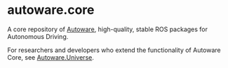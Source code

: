 # autoware.core

A core repository of [Autoware](https://github.com/autowarefoundation/autoware), high-quality, stable ROS packages for Autonomous Driving.

For researchers and developers who extend the functionality of Autoware Core, see [Autoware.Universe](https://github.com/autowarefoundation/autoware.universe).
